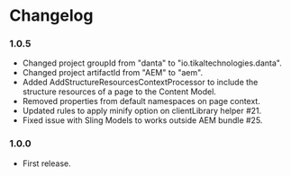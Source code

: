 # Changelog

### 1.0.5
- Changed project groupId from "danta" to "io.tikaltechnologies.danta".
- Changed project artifactId from "AEM" to "aem".
- Added AddStructureResourcesContextProcessor to include the structure resources of a page to the Content Model.
- Removed properties from default namespaces on page context.
- Updated rules to apply minify option on clientLibrary helper #21.
- Fixed issue with Sling Models to works outside AEM bundle #25.

### 1.0.0
- First release.
